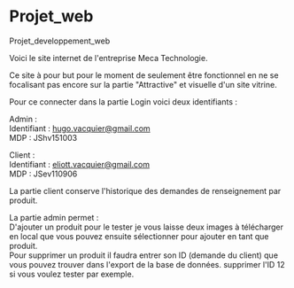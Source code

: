 # Projet_web
Projet_developpement_web

Voici le site internet de l'entreprise Meca Technologie.

Ce site à pour but pour le moment de seulement être fonctionnel en ne se focalisant pas encore sur la partie "Attractive" et visuelle d'un site vitrine.

Pour ce connecter dans la partie Login voici deux identifiants :

Admin :  
Identifiant : hugo.vacquier@gmail.com  
MDP : JShv151003

Client :  
Identifiant : eliott.vacquier@gmail.com  
MDP : JSev110906

La partie client conserve l'historique des demandes de renseignement par produit.  

La partie admin permet :  
D'ajouter un produit pour le tester je vous laisse deux images à télécharger en local que vous pouvez ensuite sélectionner pour ajouter en tant que produit.  
Pour supprimer un produit il faudra entrer son ID (demande du client) que vous pouvez trouver dans l'export de la base de données. supprimer l'ID 12 si vous voulez tester par exemple.

